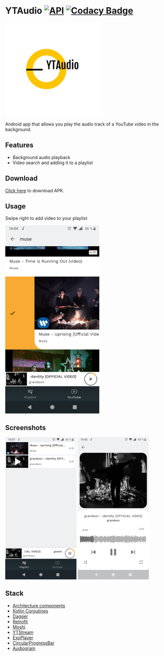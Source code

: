 # YTAudio [![API](https://img.shields.io/badge/API-23%2B-brightgreen.svg?style=flat)](https://android-arsenal.com/api?level=23) [![Codacy Badge](https://api.codacy.com/project/badge/Grade/7d612263cf5e40fc81717adc3021e5f8)](https://app.codacy.com/gh/nvvi9/YTAudio?utm_source=github.com&utm_medium=referral&utm_content=nvvi9/YTAudio&utm_campaign=Badge_Grade)

<img src="screenshots/logo.png" width="300" />

Android app that allows you play the audio track of a YouTube video in the background.
## Features
* Background audio playback
* Video search and adding it to a playlist
## Download
[Click here](https://github.com/nvvi9/YTAudio/releases/download/v1.1/YTAudio.apk) to download APK.
## Usage
Swipe right to add video to your playlist

<img src="screenshots/swipe_right.png" alt="Example" width="300" />

## Screenshots

<a href="screenshots/playlist.png"><img src="screenshots/playlist.png" width="45%"/></a>
<a href="screenshots/player.png"><img src="screenshots/player.png" width="45%"/></a>

## Stack
* [Architecture components](https://developer.android.com/topic/libraries/architecture)
* [Kotlin Coroutines](https://github.com/Kotlin/kotlinx.coroutines)
* [Dagger](https://github.com/google/dagger)
* [Retrofit](https://github.com/square/retrofit)
* [Moshi](https://github.com/square/moshi)
* [YTStream](https://github.com/nvvi9/YTStream)
* [ExoPlayer](https://github.com/google/ExoPlayer)
* [CircularProgressBar](https://github.com/lopspower/CircularProgressBar)
* [Audiogram](https://github.com/alxrm/audiowave-progressbar)
